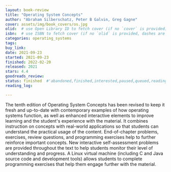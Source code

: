 ```yaml
---
layout: book-review
title: "Operating System Concepts"
author: "Abraham Silberschatz, Peter B Galvin, Greg Gagne"
cover: assets/img/book_covers/os.jpg
olid:  # use Open Library ID to fetch cover (if no `cover` is provided)
isbn:  # use ISBN to fetch cover (if no `olid` is provided, dashes are optional)
categories: operating_systems
tags: 
buy_link: 
date: 2021-09-23
started: 2021-09-23
finished: 2022-02-20
released: 2021
stars: 4.4
goodreads_review:
status: finished  #'abandoned,finished,interested,paused,queued,reading,reread'
reading_log:

---
```


The tenth edition of Operating System Concepts has been revised to keep it fresh and up-to-date with contemporary examples of how operating systems function, as well as enhanced interactive elements to improve learning and the student's experience with the material. It combines instruction on concepts with real-world applications so that students can understand the practical usage of the content. End-of-chapter problems, exercises, review questions, and programming exercises help to further reinforce important concepts. New interactive self-assessment problems are provided throughout the text to help students monitor their level of understanding and progress. A Linux virtual machine (including C and Java source code and development tools) allows students to complete programming exercises that help them engage further with the material.